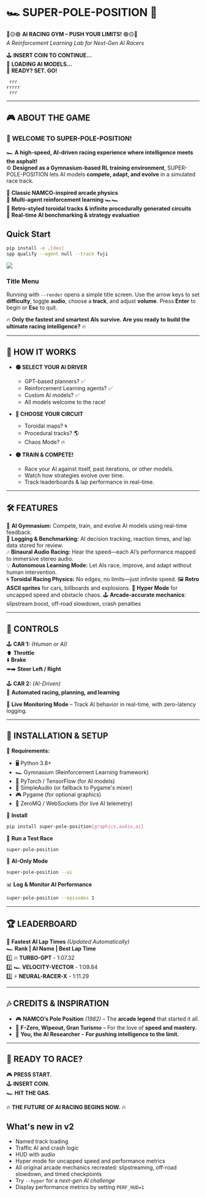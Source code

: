 # 🏎️ SUPER-POLE-POSITION 🏁  
🔴🟡🟢 **AI RACING GYM – PUSH YOUR LIMITS!** 🟢🟡🔴  
_A Reinforcement Learning Lab for Next-Gen AI Racers_  

🕹️ **INSERT COIN TO CONTINUE...**  
💾 **LOADING AI MODELS...**  
🚦 **READY? SET. GO!**

```
 rrr
rrrrr
 rrr
```

---

## 🎮 **ABOUT THE GAME**  
### 🏁 **WELCOME TO SUPER-POLE-POSITION!**  
🏎️ **A high-speed, AI-driven racing experience where intelligence meets the asphalt!**  
⚙️ **Designed as a Gymnasium-based RL training environment**, SUPER-POLE-POSITION lets AI models **compete, adapt, and evolve** in a simulated race track.  

🔹 **Classic NAMCO-inspired arcade physics**  
🔹 **Multi-agent reinforcement learning** 🏎️🏎️  
🔹 **Retro-styled toroidal tracks & infinite procedurally generated circuits**  
🔹 **Real-time AI benchmarking & strategy evaluation**

## Quick Start
```bash
pip install -e .[dev]
spp qualify --agent null --track fuji
```
![](docs.gif)


### Title Menu
Running with `--render` opens a simple title screen. Use the arrow keys to set
**difficulty**, toggle **audio**, choose a **track**, and adjust **volume**.
Press **Enter** to begin or **Esc** to quit.


🔥 **Only the fastest and smartest AIs survive. Are you ready to build the ultimate racing intelligence?** 🔥  

---

## 🚗 **HOW IT WORKS**  
- **🟢 SELECT YOUR AI DRIVER**  
  - GPT-based planners? ✅  
  - Reinforcement Learning agents? ✅  
  - Custom AI models? ✅  
  - All models welcome to the race!  

- **🔴 CHOOSE YOUR CIRCUIT**  
  - Toroidal maps? 🌀  
  - Procedural tracks? 🌎  
  - Chaos Mode? 🔥  

- **🟡 TRAIN & COMPETE!**  
  - Race your AI against itself, past iterations, or other models.  
  - Watch how strategies evolve over time.  
  - Track leaderboards & lap performance in real-time.  

---

## 🛠️ **FEATURES**
🎯 **AI Gymnasium:** Compete, train, and evolve AI models using real-time feedback.  
💾 **Logging & Benchmarking:** AI decision tracking, reaction times, and lap data stored for review.  
🎶 **Binaural Audio Racing:** Hear the speed—each AI’s performance mapped to immersive stereo audio.  
💡 **Autonomous Learning Mode:** Let AIs race, improve, and adapt without human intervention.  
🌀 **Toroidal Racing Physics:** No edges, no limits—just infinite speed.
🖼️ **Retro ASCII sprites** for cars, billboards and explosions.
🚀 **Hyper Mode** for uncapped speed and obstacle chaos.
🕹️ **Arcade-accurate mechanics**: slipstream boost, off-road slowdown, crash penalties

---

## 📜 **CONTROLS**
🕹️ **CAR 1:** _(Human or AI)_  
⬆️ **Throttle**  
⬇️ **Brake**  
⬅️➡️ **Steer Left / Right**  

🕹️ **CAR 2:** _(AI-Driven)_  
🤖 **Automated racing, planning, and learning**  

📡 **Live Monitoring Mode** – Track AI behavior in real-time, with zero-latency logging.

---

## 🔧 **INSTALLATION & SETUP**
💾 **Requirements:**  
- 🖥️ Python 3.8+  
- 🏎️ Gymnasium (Reinforcement Learning framework)  
- 🧠 PyTorch / TensorFlow (for AI models)  
- 🎵 SimpleAudio (or fallback to Pygame's mixer)
- 🎮 Pygame (for optional graphics)
- 📡 ZeroMQ / WebSockets (for live AI telemetry)

🔽 **Install**
```bash
pip install super-pole-position[graphics,audio,ai]
```

🚀 **Run a Test Race**
```bash
super-pole-position
```

🏁 **AI-Only Mode**
```bash
super-pole-position --ai
```

📊 **Log & Monitor AI Performance**
```bash
super-pole-position --episodes 1
```

---

## 🏆 **LEADERBOARD**
👑 **Fastest AI Lap Times** _(Updated Automatically)_  
🏎️ **Rank | AI Name | Best Lap Time**  
1️⃣ 🔥 **TURBO-GPT** - 1:07.32  
2️⃣ 🏎️ **VELOCITY-VECTOR** - 1:09.84  
3️⃣ ⚡ **NEURAL-RACER-X** - 1:11.29  

---

## 🎶 **CREDITS & INSPIRATION**
- 🎮 **NAMCO’s Pole Position** _(1982)_ – The **arcade legend** that started it all.  
- 🏁 **F-Zero, Wipeout, Gran Turismo** – For the love of **speed and mastery.**  
- 💙 **You, the AI Researcher** – **For pushing intelligence to the limit.**  

---

## 🚦 **READY TO RACE?**
🎮 **PRESS START.**  
🕹️ **INSERT COIN.**  
🏎️ **HIT THE GAS.**  

🔥 **THE FUTURE OF AI RACING BEGINS NOW.** 🔥  

## What's new in v2
- Named track loading
- Traffic AI and crash logic
- HUD with audio
- Hyper mode for uncapped speed and performance metrics
- All original arcade mechanics recreated: slipstreaming, off-road slowdown, and timed checkpoints
- Try `--hyper` for a *next-gen AI challenge*
- Display performance metrics by setting `PERF_HUD=1`
